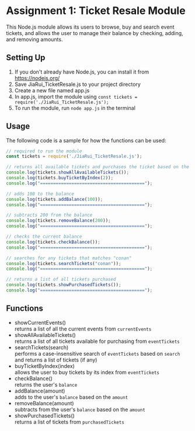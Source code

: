 # Assignment 1: Ticket Resale Module
This Node.js module allows its users to browse, buy and search event tickets, and allows the user to manage their balance by checking, adding, and removing amounts.

## Setting Up
1. If you don't already have Node.js, you can install it from https://nodejs.org/
2. Save JiaRui_TicketResale.js to your project directory 
3. Create a new file named app.js
4. In app.js, import the module using <code>const tickets = require('./JiaRui_TicketResale.js');</code>
5. To run the module, run <code>node app.js</code> in the terminal

## Usage

The following code is a sample for how the functions can be used:
```javascript
// required to run the module
const tickets = require('./JiaRui_TicketResale.js');

// returns all available tickets and purchases the ticket based on the index displayed from showAllAvailableTickets
console.log(tickets.showAllAvailableTickets());
console.log(tickets.buyTicketByIndex(2));
console.log("========================================");

// adds 100 to the balance
console.log(tickets.addBalance(100));
console.log("========================================");

// subtracts 200 from the balance
console.log(tickets.removeBalance(200));
console.log("========================================");

// checks the current balance
console.log(tickets.checkBalance());
console.log("========================================");

// searches for any tickets that matches "conan"
console.log(tickets.searchTickets("conan"));
console.log("========================================");

// returns a list of all tickets purchased
console.log(tickets.showPurchasedTickets());
console.log("========================================");
```

## Functions

- showCurrentEvents()<br />
returns a list of all the current events from <code>currentEvents</code>
- showAllAvailableTickets()<br />
returns a list of all tickets available for purchasing from <code>eventTickets</code>
- searchTickets(search)<br />
performs a case-insensitive search of <code>eventTickets</code> based on <code>search</code> and returns a list of tickets (if any)
- buyTicketByIndex(index)<br />
allows the user to buy tickets by its index from <code>eventTickets</code>
- checkBalance()<br />
returns the user's <code>balance</code><br />
- addBalance(amount)<br />
adds to the user's <code>balance</code> based on the <code>amount</code><br />
- removeBalance(amount)<br />
subtracts from the user's <code>balance</code> based on the <code>amount</code><br />
- showPurchasedTickets()<br />
returns a list of tickets from <code>purchasedTickets</code>
